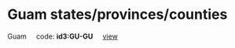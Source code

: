# Guam states/provinces/counties
Guam&nbsp;&nbsp;&nbsp;&nbsp;&nbsp;code: **id3:GU-GU**&nbsp;&nbsp;&nbsp;&nbsp;&nbsp;[view](../../export/geojson/medium/id3/gu/gu.geojson)&nbsp;&nbsp;&nbsp;&nbsp;&nbsp;

